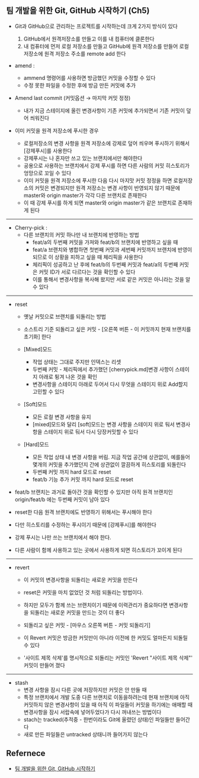 ## 팀 개발을 위한 Git, GitHub 시작하기 (Ch5)

- Git과 GitHub으로 관리하는 프로젝트를 시작하는데 크게 2가지 방식이 있다
    1. GitHub에서 원격저장소를 만들고 이를 내 컴퓨터에 클론한다
    2. 내 컴퓨터에 먼저 로컬 저장소를 만들고 GitHub에 원격 저장소를 만들어 로컬저장소에 원격 저장소 주소를 remote add 한다 


- amend :
    - ammend 명령어를 사용하면 방금했던 커밋을 수정할 수 있다
    - 수정 못한 파일을 수정한 후에 방금 만든 커밋에 추가


- Amend last commit (커밋옵션 → 마지막 커밋 정정)
    - 내가 지금 스테이지에 올린 변경사항이 기존 커밋에 추가되면서 기존 커밋이 덮어 씌워진다


- 이미 커밋을 원격 저장소에 푸시한 경우
    - 로컬저장소의 변경 사항을 원격 저장소에 강제로 덮어 씌우며 푸시하기 위해서 [강제푸시]를 사용한다
    - 강제푸시는 나 혼자만 쓰고 있는 브랜치에서만 해야한다
    - 공용으로 사용하는 브랜치에서 강제 푸시를 하면 다른 사람의 커밋 히스토리가 엉망으로 꼬일 수 있다
    - 이미 커밋을 원격 저장소에 푸시한 다음 다시 마지맛 커밋 정정을 하면 로컬저장소의 커밋은 변경되지만 원격 저장소는 변경 사항이 반영되지 않기 때문에 master와 origin master가 각각 다른 브랜치로 존재한다
    - 이 때 강제 푸시를 하게 되면 master와 origin master가 같은 브랜치로 존재하게 된다



<hr>

- Cherry-pick :
    - 다른 브랜치의 커밋 하나만 내 브랜치에 반영하는 방법
        - feat/a의 두번째 커밋을 가져와 feat/b의 브랜치에 반영하고 싶을 때
        - feat/a 브랜치와 병합하면 첫번째 커밋과 세번째 커밋까지 브랜치에 반영이 되므로 이 상황을 피하고 싶을 때 체리픽을 사용한다
        - 체리픽이 성공하고 난 후에 feat/b의 두번째 커밋과 feat/a의 두번째 커밋은 커밋 ID가 서로 다르다는 것을 확인할 수 있다
        - 이를 통해서 변경사항을 복사해 왔지만 서로 같은 커밋은 아니라는 것을 알 수 있다




<hr>

- reset
    - 옛날 커밋으로 브랜치를 되돌리는 방법
    - 소스트리 기준 되돌리고 싶은 커밋 - [오른쪽 버튼 - 이 커밋까지 현재 브랜치를 초기화] 한다 
    - [Mixed]모드 
        - 작업 상태는 그대로 주지만 인덱스는 리셋
        - 두번째 커밋 - 체리픽에서 추가했던 [cherrypick.md]변경 사항이 스테이지 아래로 튕겨 나온 것을 확인
        - 변경사항을 스테이지 아래로 두어서 다시 무엇을 스테이지 위로 Add할지 고민할 수 있다
        
    - [Soft]모드
        - 모든 로컬 변경 사항을 유지
        - [mixed]모드와 달리 [soft]모드는 변경 사항을 스테이지 위로 둬서 변경사항을 스테이지 위로 둬서 다시 당장커밋할 수 있다
        
    - [Hard]모드 
        -  모든 작업 상태 내 변경 사항을 버림. 지금 작업 공간에 상관없이, 예를들어 몇개의 커밋을 추가했던지 간에 상관없이 깔끔하게 히스토리를 되돌린다
        - 두번째 커밋 까지 hard 모드로 reset
        - feat/b 기능 추가 커밋 까지 hard 모드로 reset

- feat/b 브랜치는 과거로 돌아간 것을 확인할 수 있지만 아직 원격 브랜치인 origin/feat/b 에는 두번째 커밋이 남아 있다
- reset한 다음 원격 브랜치에도 반영하기 위해서는 푸시해야 한다
- 다만 히스토리를 수정하는 푸시이기 때문에 [강제푸시]를 해야한다
- 강제 푸시는 나만 쓰는 브랜치에서 해야 한다.
- 다른 사람이 함께 사용하고 있는 곳에서 사용하게 되면 히스토리가 꼬이게 된다

<hr>

- revert
    - 이 커밋의 변경사항을 되돌리는 새로운 커밋을 만든다
    - reset은 커밋을 마치 없었던 것 처럼 되돌리는 방법이다.
    - 하지만 모두가 함께 쓰는 브랜치이기 때문에 이력관리가 중요하다면 변경사항을 되돌리는 새로운 커밋을 만드는 것이 더 좋다
    
    - 되돌리고 싶은 커밋 - [마우스 오른쪽 버튼 - 커밋 되돌리기]
    - 이 Revert 커밋은 방금한 커밋만이 아니라 이전에 한 커밋도 얼마든지 되돌릴 수 있다
    - '사이트 제목 삭제'를 명시적으로 되돌리는 커밋인 'Revert "사이트 제목 삭제"' 커밋이 만들어 졌다

<hr>

- stash
    - 변경 사항을 잠시 다른 곳에 저장하지만 커밋은 안 만들 때
    - 특정 브랜치에서 개발 도중 다른 브랜치로 이동을하려는데 현재 브랜치에 아직 커밋하지 않은 변경사항이 있을 때 아직 이 파일들이 커밋을 하기에는 애매할 때 변경사항을 잠시 서랍속에 넣어두었다가 다시 꺼내쓰는 방법이다
    - stach는 tracked(추적중 - 한번이라도 Git에 올렸던 상태)인 파일들만 들어간다
    - 새로 만든 파일들은 untracked 상태니까 들어가지 않는다

## Refernece
- [팀 개발을 위한 Git, GitHub 시작하기](http://www.hanbit.co.kr/store/books/look.php?p_code=B5159933380)
